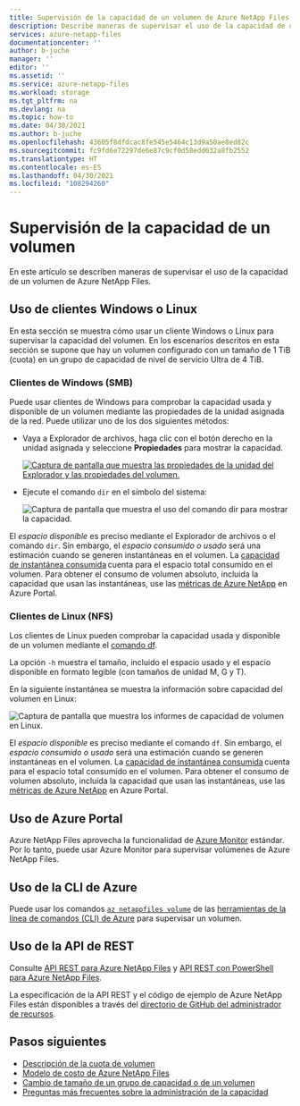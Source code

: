 ```yaml
---
title: Supervisión de la capacidad de un volumen de Azure NetApp Files | Microsoft Docs
description: Describe maneras de supervisar el uso de la capacidad de un volumen de Azure NetApp Files.
services: azure-netapp-files
documentationcenter: ''
author: b-juche
manager: ''
editor: ''
ms.assetid: ''
ms.service: azure-netapp-files
ms.workload: storage
ms.tgt_pltfrm: na
ms.devlang: na
ms.topic: how-to
ms.date: 04/30/2021
ms.author: b-juche
ms.openlocfilehash: 43605f8dfdcac8fe545e5464c13d9a50ae8ed82c
ms.sourcegitcommit: fc9fd6e72297de6e87c9cf0d58edd632a8fb2552
ms.translationtype: HT
ms.contentlocale: es-ES
ms.lasthandoff: 04/30/2021
ms.locfileid: "108294260"
---
```

# <a name="monitor-the-capacity-of-a-volume"></a>Supervisión de la capacidad de un volumen  

En este artículo se describen maneras de supervisar el uso de la capacidad de un volumen de Azure NetApp Files.  

## <a name="using-windows-or-linux-clients"></a>Uso de clientes Windows o Linux

En esta sección se muestra cómo usar un cliente Windows o Linux para supervisar la capacidad del volumen. En los escenarios descritos en esta sección se supone que hay un volumen configurado con un tamaño de 1 TiB (cuota) en un grupo de capacidad de nivel de servicio Ultra de 4 TiB. 

### <a name="windows-smb-clients"></a>Clientes de Windows (SMB)

Puede usar clientes de Windows para comprobar la capacidad usada y disponible de un volumen mediante las propiedades de la unidad asignada de la red. Puede utilizar uno de los dos siguientes métodos: 

* Vaya a Explorador de archivos, haga clic con el botón derecho en la unidad asignada y seleccione **Propiedades** para mostrar la capacidad.  

    [ ![Captura de pantalla que muestra las propiedades de la unidad del Explorador y las propiedades del volumen. ](../media/azure-netapp-files/monitor-explorer-drive-properties.png) ](../media/azure-netapp-files/monitor-explorer-drive-properties.png#lightbox)

* Ejecute el comando `dir` en el símbolo del sistema: 

    ![Captura de pantalla que muestra el uso del comando dir para mostrar la capacidad.](../media/azure-netapp-files/monitor-volume-properties-dir-command.png) 

El *espacio disponible* es preciso mediante el Explorador de archivos o el comando `dir`. Sin embargo, el *espacio consumido o usado* será una estimación cuando se generen instantáneas en el volumen. La [capacidad de instantánea consumida](azure-netapp-files-cost-model.md#capacity-consumption-of-snapshots) cuenta para el espacio total consumido en el volumen. Para obtener el consumo de volumen absoluto, incluida la capacidad que usan las instantáneas, use las [métricas de Azure NetApp](azure-netapp-files-metrics.md#volumes) en Azure Portal. 

### <a name="linux-nfs-clients"></a>Clientes de Linux (NFS) 

Los clientes de Linux pueden comprobar la capacidad usada y disponible de un volumen mediante el [comando df](https://linux.die.net/man/1/df).  

La opción `-h` muestra el tamaño, incluido el espacio usado y el espacio disponible en formato legible (con tamaños de unidad M, G y T).

En la siguiente instantánea se muestra la información sobre capacidad del volumen en Linux:

![Captura de pantalla que muestra los informes de capacidad de volumen en Linux.](../media/azure-netapp-files/monitor-volume-properties-linux-command.png) 

El *espacio disponible* es preciso mediante el comando `df`. Sin embargo, el *espacio consumido o usado* será una estimación cuando se generen instantáneas en el volumen. La [capacidad de instantánea consumida](azure-netapp-files-cost-model.md#capacity-consumption-of-snapshots) cuenta para el espacio total consumido en el volumen. Para obtener el consumo de volumen absoluto, incluida la capacidad que usan las instantáneas, use las [métricas de Azure NetApp](azure-netapp-files-metrics.md#volumes) en Azure Portal. 

## <a name="using-azure-portal"></a>Uso de Azure Portal
Azure NetApp Files aprovecha la funcionalidad de [Azure Monitor](/azure/azure-monitor/overview) estándar. Por lo tanto, puede usar Azure Monitor para supervisar volúmenes de Azure NetApp Files.  

## <a name="using-azure-cli"></a>Uso de la CLI de Azure  

Puede usar los comandos [`az netappfiles volume`](/cli/azure/netappfiles/volume?view=azure-cli-latest&preserve-view=true) de las [herramientas de la línea de comandos (CLI) de Azure](azure-netapp-files-sdk-cli.md) para supervisar un volumen.
 
## <a name="using-rest-api"></a>Uso de la API de REST  

Consulte [API REST para Azure NetApp Files](azure-netapp-files-develop-with-rest-api.md) y [API REST con PowerShell para Azure NetApp Files](develop-rest-api-powershell.md). 

La especificación de la API REST y el código de ejemplo de Azure NetApp Files están disponibles a través del [directorio de GitHub del administrador de recursos](https://github.com/Azure/azure-rest-api-specs/tree/master/specification/netapp/resource-manager/Microsoft.NetApp/stable). 

## <a name="next-steps"></a>Pasos siguientes

* [Descripción de la cuota de volumen](volume-quota-introduction.md)
* [Modelo de costo de Azure NetApp Files](azure-netapp-files-cost-model.md)
* [Cambio de tamaño de un grupo de capacidad o de un volumen](azure-netapp-files-resize-capacity-pools-or-volumes.md)
* [Preguntas más frecuentes sobre la administración de la capacidad](azure-netapp-files-faqs.md#capacity-management-faqs)